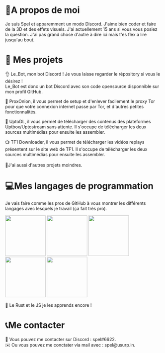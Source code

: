 <h1>📃A propos de moi</h1>
<p>Je suis Spel et apparemment un modo Discord. J'aime bien coder et faire de la 3D et des effets visuels. J'ai actuellement 15 ans si vous vous posiez la question. J'ai pas grand chose d'autre à dire ici mais t'es flex a lire jusqu'au bout. </p>
<h1>🔧 Mes projets</h1>
<p>👌 Le_Bot, mon bot Discord ! Je vous laisse regarder le répository si vous le désirez !<br>Le_Bot est donc un bot Discord avec son code opensource disponnible sur mon profil GitHub.<br>
<p>🧅 ProxOnion, il vous permet de setup et d'enlever facilement le proxy Tor pour que votre connexion internet passe par Tor, et d'autres petites fonctionnalités.<br>
<p>👾 UptoDL, il vous permet de télécharger des contenus des plateformes Uptbox/Uptostream sans attente. Il s'occupe de télécharger les deux sources multimédias pour ensuite les assembler.<br>
<p>📺 TF1 Downloader, il vous permet de télécharger les vidéos replays présentent sur le site web de TF1. Il s'occupe de télécharger les deux sources multimédias pour ensuite les assembler.<br><br>
🔋J'ai aussi d'autres projets moindres.</p>
<h1>💻Mes langages de programmation</h1>
<p>Je vais faire comme les pros de GitHub à vous montrer les différents langages avec lesquels je travail (ça fait très pro).</p>
<p float="left">
<img src="https://i.imgur.com/pKJWJSE.png" width="130px">
<img src="https://i.imgur.com/ILZGdo8.png" width="130px">
<img src="https://i.imgur.com/bDCCLs5.png" width="130px">
<img src="https://i.imgur.com/FN7i65O.png" width="130px">
<img src="https://i.imgur.com/VJwugWa.png" width="130px">
</p>
<p>🦀 Le Rust et le JS je les apprends encore !</p>
<h1>📞Me contacter</h1>
<p>🤖 Vous pouvez me contacter sur Discord : spel#6622.<br>✉️ Ou vous pouvez me conctater via mail avec : spel@usurp.in.</p>

